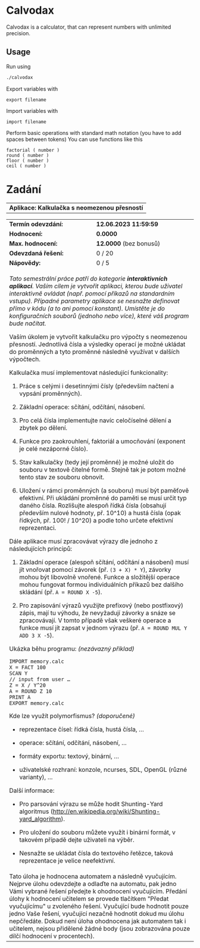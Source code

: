 # Calvodax

Calvodax is a calculator, that can represent numbers with unlimited precision.

## Usage
Run using 
```sh
./calvodax
```
Export variables with 
```
export filename
```
Import variables with 
```
import filename
```
Perform basic operations with standard math notation (you have to add spaces between tokens)
You can use functions like this 
```
factorial ( number )
round ( number )
floor ( number )
ceil ( number )
```



# Zadání

|                                                 |
|-------------------------------------------------|
| **Aplikace: Kalkulačka s neomezenou přesností** |

<table id="maintable" width="100%" data-border="0" data-cellspacing="0"
data-cellpadding="2">
<tbody>
<tr class="odd">
<td class="ltCell" style="text-align: left;"><strong>Termín
odevzdání:</strong></td>
<td class="tCell" style="text-align: left;"><strong>12.06.2023
11:59:59</strong></td>
</tr>
<tr class="even">
<td class="lCell"
style="text-align: left;"><strong>Hodnocení:</strong></td>
<td colspan="2" class="rCell"
style="text-align: left;"><strong>0.0000</strong></td>
</tr>
<tr class="odd">
<td class="lCell" style="text-align: left;"><strong>Max.
hodnocení:</strong></td>
<td colspan="2" class="rCell"
style="text-align: left;"><strong>12.0000</strong> (bez bonusů)</td>
</tr>
<tr class="even">
<td class="lCell" style="text-align: left;"><strong>Odevzdaná
řešení:</strong></td>
<td colspan="2" class="rCell" style="text-align: left;">0 / 20</td>
</tr>
<tr class="odd">
<td class="lbCell"
style="text-align: left;"><strong>Nápovědy:</strong></td>
<td colspan="2" class="rbCell" style="text-align: left;">0 / 5</td>
</tr>
<tr class="even">
<td colspan="3" class="lrtbCell" style="text-align: left;"><div
class="paragraph">
<p><em>Tato semestrální práce patří do kategorie <strong>interaktivních
aplikací</strong>. Vaším cílem je vytvořit aplikaci, kterou bude
uživatel interaktivně ovládat (např. pomocí příkazů na standardním
vstupu). Případné parametry aplikace se nesnažte definovat přímo v kódu
(a to ani pomocí konstant). Umístěte je do konfiguračních souborů
(jednoho nebo více), které váš program bude načítat.</em></p>
</div>
<div class="paragraph">
<p>Vaším úkolem je vytvořit kalkulačku pro výpočty s neomezenou
přesností. Jednotlivá čísla a výsledky operací je možné ukládat do
proměnných a tyto proměnné následně využívat v dalších výpočtech.</p>
</div>
<div class="paragraph">
<p>Kalkulačka musí implementovat následující funkcionality:</p>
</div>
<div class="olist arabic">
<ol>
<li><p>Práce s celými i desetinnými čísly (především načtení a vypsání
proměnných).</p></li>
<li><p>Základní operace: sčítání, odčítání, násobení.</p></li>
<li><p>Pro celá čísla implementujte navíc celočíselné dělení a zbytek po
dělení.</p></li>
<li><p>Funkce pro zaokrouhlení, faktoriál a umocňování (exponent je celé
nezáporné číslo).</p></li>
<li><p>Stav kalkulačky (tedy její proměnné) je možné uložit do souboru v
textově čitelné formě. Stejně tak je potom možné tento stav ze souboru
obnovit.</p></li>
<li><p>Uložení v rámci proměnných (a souboru) musí být paměťově
efektivní. Při ukládání proměnné do paměti se musí určit typ daného
čísla. Rozlišujte alespoň řídká čísla (obsahují především nulové
hodnoty, př. 10^10) a hustá čísla (opak řídkých, př. 100! / 10^20) a
podle toho určete efektivní reprezentaci.</p></li>
</ol>
</div>
<div class="paragraph">
<p>Dále aplikace musí zpracovávat výrazy dle jednoho z následujících
principů:</p>
</div>
<div class="olist arabic">
<ol>
<li><p>Základní operace (alespoň sčítání, odčítání a násobení) musí jít
vnořovat pomocí závorek (př. <code>(3 + X) * Y</code>), závorky mohou
být libovolně vnořené. Funkce a složitější operace mohou fungovat formou
individuálních příkazů bez dalšího skládání (př.
<code>A = ROUND X -5</code>).</p></li>
<li><p>Pro zapisování výrazů využijte prefixový (nebo postfixový) zápis,
mají tu výhodu, že nevyžadují závorky a snáze se zpracovávají. V tomto
případě však veškeré operace a funkce musí jít zapsat v jednom výrazu
(př. <code>A = ROUND MUL Y ADD 3 X -5</code>).</p></li>
</ol>
</div>
<div class="paragraph">
<p>Ukázka běhu programu: <em>(nezávazný příklad)</em></p>
</div>
<div class="listingblock">
<div class="content">
<pre class="highlight"><code>IMPORT memory.calc
X = FACT 100
SCAN Y
// input from user …
Z = X / Y^20
A = ROUND Z 10
PRINT A
EXPORT memory.calc</code></pre>
</div>
</div>
<div class="paragraph">
<p>Kde lze využít polymorfismus? <em>(doporučené)</em></p>
</div>
<div class="ulist">
<ul>
<li><p>reprezentace čísel: řídká čísla, hustá čísla, …</p></li>
<li><p>operace: sčítání, odčítání, násobení, …</p></li>
<li><p>formáty exportu: textový, binární, …</p></li>
<li><p>uživatelské rozhraní: konzole, ncurses, SDL, OpenGL (různé
varianty), …</p></li>
</ul>
</div>
<div class="paragraph">
<p>Další informace:</p>
</div>
<div class="ulist">
<ul>
<li><p>Pro parsování výrazu se může hodit Shunting-Yard algoritmus (<a
href="http://en.wikipedia.org/wiki/Shunting-yard_algorithm"
class="bare">http://en.wikipedia.org/wiki/Shunting-yard_algorithm</a>).</p></li>
<li><p>Pro uložení do souboru můžete využít i binární formát, v takovém
případě dejte uživateli na výběr.</p></li>
<li><p>Nesnažte se ukládat čísla do textového řetězce, taková
reprezentace je velice neefektivní.</p></li>
</ul>
</div></td>
</tr>
<tr class="odd">
<td colspan="3" class="lrtCell" style="text-align: left;">Tato úloha je
hodnocena automatem a následně vyučujícím. Nejprve úlohu odevzdejte a
odlaďte na automatu, pak jedno Vámi vybrané řešení předejte k ohodnocení
vyučujícím. Předání úlohy k hodnocení učitelem se provede tlačítkem
"Předat vyučujícímu" u zvoleného řešení. Vyučující bude hodnotit pouze
jedno Vaše řešení, vyučující nezačně hodnotit dokud mu úlohu nepčředáte.
Dokud není úloha ohodnocena jak automatem tak i učitelem, nejsou
přidělené žádné body (jsou zobrazována pouze dílčí hodnocení v
procentech).</td>
</tr>
</tbody>
</table>

